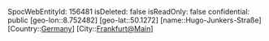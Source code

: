 ﻿---
location: [50.1272,8.752482]
type: Station
tags:
- geo/Station

---
SpocWebEntityId: 156481
isDeleted: false
isReadOnly: false
confidential: public
[geo-lon::8.752482]
[geo-lat::50.1272]
[name::Hugo-Junkers-Straße]
[Country::[Germany](geo/Continent/Europe/Germany.md)]
[City::[Frankfurt@Main](geo/Continent/Europe/Germany/Hessen/Frankfurt@Main.md)]

